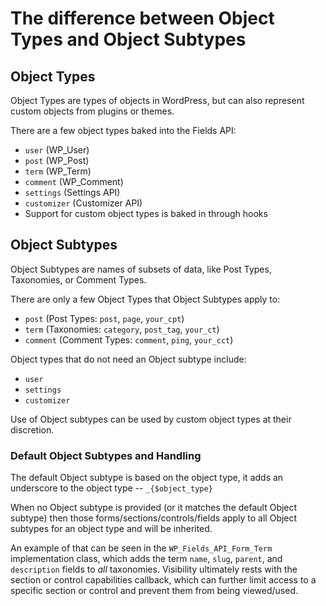 # The difference between Object Types and Object Subtypes

## Object Types

Object Types are types of objects in WordPress, but can also represent custom objects from plugins or themes.

There are a few object types baked into the Fields API:

* `user` (WP_User)
* `post` (WP_Post)
* `term` (WP_Term)
* `comment` (WP_Comment)
* `settings` (Settings API)
* `customizer` (Customizer API)
* Support for custom object types is baked in through hooks

## Object Subtypes

Object Subtypes are names of subsets of data, like Post Types, Taxonomies, or Comment Types. 

There are only a few Object Types that Object Subtypes apply to:

* `post` (Post Types: `post`, `page`, `your_cpt`)
* `term` (Taxonomies: `category`, `post_tag`, `your_ct`)
* `comment` (Comment Types: `comment`, `ping`, `your_cct`)

Object types that do not need an Object subtype include:

* `user`
* `settings`
* `customizer`

Use of Object subtypes can be used by custom object types at their discretion.

### Default Object Subtypes and Handling

The default Object subtype is based on the object type, it adds an underscore to the object type -- `_{$object_type}`

When no Object subtype is provided (or it matches the default Object subtype) then those forms/sections/controls/fields apply to all Object subtypes for an object type and will be inherited.

An example of that can be seen in the `WP_Fields_API_Form_Term` implementation class, which adds the term `name`, `slug`, `parent`, and `description` fields to *all* taxonomies. Visibility ultimately rests with the section or control capabilities callback, which can further limit access to a specific section or control and prevent them from being viewed/used.